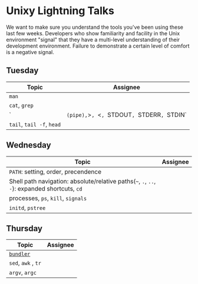 # Unixy Lightning Talks

We want to make sure you understand the tools you've been using these last few
weeks.  Developers who show familiarity and facility in the Unix environment
"signal" that they have a multi-level understanding of their development
environment.  Failure to demonstrate a certain level of comfort is a negative
signal.

## Tuesday

Topic | Assignee
----- | --------
`man` |
`cat`, `grep` |
`|` (pipe), `>`, `<`, `STDOUT`, `STDERR`, `STDIN` |
`tail`, `tail -f`, `head` |

## Wednesday

Topic | Assignee
----- | --------
`PATH`: setting, order, precendence |
Shell path navigation: absolute/relative paths(`~`, `.`, `..`, `-`): expanded shortcuts, `cd` |
processes, `ps`, `kill`, `signals` |
`initd`, `pstree` |

## Thursday

Topic | Assignee
----- | --------
[`bundler`](http://bundler.io) |
`sed`, `awk` , `tr` |
`argv`, `argc` |
